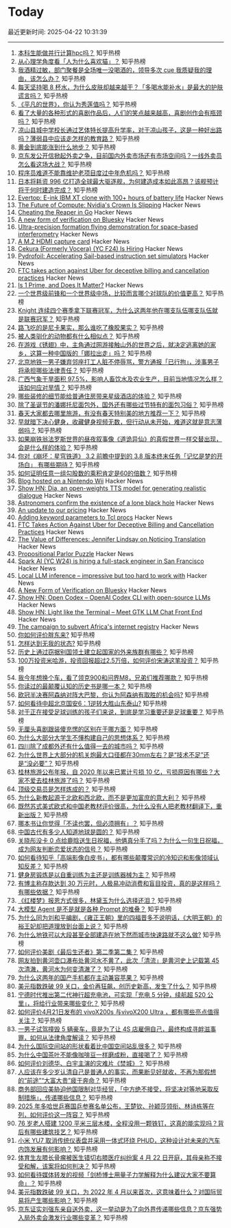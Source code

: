 # Today

最近更新时间: 2025-04-22 10:31:39

--- 
1. [本科生能做并行计算hpc吗？](https://www.zhihu.com/question/657927103) 知乎热榜
2. [从心理学角度看「人为什么喜欢猫」？](https://www.zhihu.com/question/7990404732) 知乎热榜
3. [我酒精过敏，部门聚餐是全场唯一没喝酒的，领导多次 cue 我质疑我的理由，该怎么办？](https://www.zhihu.com/question/14778037788) 知乎热榜
4. [每天坚持喝 8 杯水，为什么皮肤却越来越干？「多喝水能补水」是最大的护肤谎言吗？](https://www.zhihu.com/question/1892927660679722006) 知乎热榜
5. [《平凡的世界》，你认为秀莲值吗？](https://www.zhihu.com/question/421710053) 知乎热榜
6. [看了大量的各种形式的喜剧作品后，人们的笑点越来越高，喜剧创作会有瓶颈吗？](https://www.zhihu.com/question/310812089) 知乎热榜
7. [凉山县城中学校长通过艺体特长提高升学率，对于凉山孩子，这是一种好出路吗？薄弱县中应该走怎样的教育路？](https://www.zhihu.com/question/1896586935763465453) 知乎热榜
8. [黄金到底能涨到什么地步？](https://www.zhihu.com/question/1895842686189168614) 知乎热榜
9. [京东发公开信掀起外卖之争，目前国内外卖市场还有市场空间吗？一线外卖员怎么看这场大战？](https://www.zhihu.com/question/1897675275388543631) 知乎热榜
10. [程序员难道不能靠维护老项目度过中年危机吗？](https://www.zhihu.com/question/327556887) 知乎热榜
11. [日本将耗资 996 亿打造全球最大驱逐舰，为何建造成本如此高昂？该舰预计将于何时建造完成？](https://www.zhihu.com/question/1897611084057264931) 知乎热榜
12. [Evertop: E-ink IBM XT clone with 100+ hours of battery life](https://github.com/ericjenott/Evertop) Hacker News
13. [The Future of Compute: Nvidia's Crown Is Slipping](https://mohitdagarwal.substack.com/p/from-dominance-to-dilemma-nvidia) Hacker News
14. [Cheating the Reaper in Go](https://mcyoung.xyz/2025/04/21/go-arenas/) Hacker News
15. [A new form of verification on Bluesky](https://bsky.social/about/blog/04-21-2025-verification) Hacker News
16. [Ultra-precision formation flying demonstration for space-based interferometry](https://arxiv.org/abs/2504.05001) Hacker News
17. [A M.2 HDMI capture card](https://interfacinglinux.com/2025/04/18/magewell-eco-m-2-hdmi-capture-card/) Hacker News
18. [Cekura (Formerly Vocera) (YC F24) Is Hiring](https://www.ycombinator.com/companies/cekura-2/jobs/xaoCPco-founding-engineer) Hacker News
19. [Pydrofoil: Accelerating Sail-based instruction set simulators](https://arxiv.org/abs/2503.04389) Hacker News
20. [FTC takes action against Uber for deceptive billing and cancellation practices](https://www.ftc.gov/news-events/news/press-releases/2025/04/ftc-takes-action-against-uber-deceptive-billing-cancellation-practices) Hacker News
21. [Is 1 Prime, and Does It Matter?](https://mathenchant.wordpress.com/2025/04/21/is-1-prime-and-does-it-matter/) Hacker News
22. [一个世界级前锋和一个世界级中场，比较而言哪个对球队的价值更高？](https://www.zhihu.com/question/1896617540551156962) 知乎热榜
23. [Knight 连续四个赛季拿下联赛冠军，为什么这两年他在哪支队伍哪支队伍就是联赛冠军？](https://www.zhihu.com/question/665730417) 知乎热榜
24. [路飞吃的是尼卡果实，那么谁吃了橡胶果实？](https://www.zhihu.com/question/4398471796) 知乎热榜
25. [被人类驯化的动物都有什么相似点？](https://www.zhihu.com/question/327866018) 知乎热榜
26. [在游戏《锈翅》中，主角通过网游接触山外的世界之后，就决定逃离她的家乡，这算一种中国版的「娜拉出走」吗？](https://www.zhihu.com/question/1895534645090693686) 知乎热榜
27. [北京地铁一男子嫌弃邻座打工人脏不停辱骂，警方通报「已行拘」，涉事男子将承担哪些法律责任？](https://www.zhihu.com/question/1897598981221093671) 知乎热榜
28. [广西气象干旱面积 97.5%，影响人畜饮水及农业生产，目前当地情况怎么样？该如何应对旱情？](https://www.zhihu.com/question/1897661199694410905) 知乎热榜
29. [哪些装修的细节能给普通住房带来星级酒店的体验？](https://www.zhihu.com/question/56741424) 知乎热榜
30. [除了圣诞节的潘娜托尼面包外，国外还有哪些过节特有的面包习俗？](https://www.zhihu.com/question/1895488918541014462) 知乎热榜
31. [春天大家都去哪里旅游，有没有春天特别美的地方推荐一下？](https://www.zhihu.com/question/1888635188419985803) 知乎热榜
32. [早就暗下决心健身，收藏健身视频无数，但行动从未开始，难道这就是意志薄弱吗？](https://www.zhihu.com/question/1895155658862593720) 知乎热榜
33. [如果崩铁翁法罗斯世界的昼夜叙事像《道诡异仙》的真假世界一样交替出现，会是什么样的体验？](https://www.zhihu.com/question/1892882504110827342) 知乎热榜
34. [你对《崩坏：星穹铁道》 3.2 前瞻中提到的 3.8 版本终末任务「记忆是梦的开场白」 有哪些期待？](https://www.zhihu.com/question/1889249122890019934) 知乎热榜
35. [如何证明任意一组勾股数的乘积肯定是60的倍数？](https://www.zhihu.com/question/1896886358745805689) 知乎热榜
36. [Blog hosted on a Nintendo Wii](https://blog.infected.systems/posts/2025-04-21-this-blog-is-hosted-on-a-nintendo-wii/) Hacker News
37. [Show HN: Dia, an open-weights TTS model for generating realistic dialogue](https://github.com/nari-labs/dia) Hacker News
38. [Astronomers confirm the existence of a lone black hole](https://phys.org/news/2025-04-astronomers-lone-black-hole.html) Hacker News
39. [An update to our pricing](https://windsurf.com/blog/pricing-v2) Hacker News
40. [Adding keyword parameters to Tcl procs](https://world-playground-deceit.net/blog/2025/04/adding-keyword-parameters-to-tcl-procs.html) Hacker News
41. [FTC Takes Action Against Uber for Deceptive Billing and Cancellation Practices](https://www.ftc.gov/news-events/news/press-releases/2025/04/ftc-takes-action-against-uber-deceptive-billing-cancellation-practices) Hacker News
42. [The Value of Differences: Jennifer Lindsay on Noticing Translation](https://sydneyreviewofbooks.com/essays/the-value-of-differences) Hacker News
43. [Propositional Parlor Puzzle](https://buttondown.com/jaffray/archive/propositional-parlor-puzzle/) Hacker News
44. [Spark AI (YC W24) is hiring a full-stack engineer in San Francisco](https://www.ycombinator.com/companies/spark/jobs/kDeJlPK-software-engineer-full-stack) Hacker News
45. [Local LLM inference – impressive but too hard to work with](https://medium.com/@aazo11/local-llm-inference-897a06cc17a2) Hacker News
46. [A New Form of Verification on Bluesky](https://bsky.social/about/blog/04-21-2025-verification) Hacker News
47. [Show HN: Open Codex – OpenAI Codex CLI with open-source LLMs](https://github.com/codingmoh/open-codex) Hacker News
48. [Show HN: Light like the Terminal – Meet GTK LLM Chat Front End](https://github.com/icarito/gtk-llm-chat/) Hacker News
49. [The campaign to subvert Africa's internet registry](https://www.capeindependent.com/article/the-campaign-to-subvert-africas-internet-registry) Hacker News
50. [你如何评价胖东来?](https://www.zhihu.com/question/494246532) 知乎热榜
51. [怎样达到无我的状态?](https://www.zhihu.com/question/5132669461) 知乎热榜
52. [历史上通过窃据别国领土建立起国家的外来族群有哪些？](https://www.zhihu.com/question/661532560) 知乎热榜
53. [100万投资米哈游，投资回报超过2.5万倍，如何评价宋涛这笔投资？](https://www.zhihu.com/question/1897396503166838751) 知乎热榜
54. [我今年想换个车，看了领克900和问界M8，兄弟们推荐哪款？](https://www.zhihu.com/question/15241212890) 知乎热榜
55. [你读过的最颠覆认知的历史书是哪一本？](https://www.zhihu.com/question/1895075268273599638) 知乎热榜
56. [欧冠半决赛阿森纳对阵大巴黎，你认为阿森纳有取胜的机会吗?](https://www.zhihu.com/question/1896511193948067010) 知乎热榜
57. [如何看待中超北京国安6：1逆转大胜山东泰山?](https://www.zhihu.com/question/1897204859440190064) 知乎热榜
58. [对于正在接受足球训练的孩子们来说，到底是学习重要还是足球重要？](https://www.zhihu.com/question/1891960374623991652) 知乎热榜
59. [无厘头喜剧跟装傻充愣的区别在于哪方面？](https://www.zhihu.com/question/1893616594774642903) 知乎热榜
60. [为什么大部分大学生不懂构建自己的思想体系？](https://www.zhihu.com/question/650300547) 知乎热榜
61. [四川除了成都外还有什么值得一去的城市吗？](https://www.zhihu.com/question/602519160) 知乎热榜
62. [为什么世界上大部分的机关炮最大口径都在30mm左右？是“技术不足”还是“没必要”？](https://www.zhihu.com/question/1896303345611817684) 知乎热榜
63. [桂林旅游公布年报，自 2020 年以来已累计亏损 10 亿，亏损原因有哪些？大家不爱去桂林旅游了吗？](https://www.zhihu.com/question/1897359892001551123) 知乎热榜
64. [顶级交易员是怎样炼成的？](https://www.zhihu.com/question/399717101) 知乎热榜
65. [为什么新教起源于北欧和西北欧，而不是更加富庶的意大利？](https://www.zhihu.com/question/621991284) 知乎热榜
66. [既然苏式美式欧式和中国老教材评价很高，为什么没有人把老教材翻译下，重新出版？](https://www.zhihu.com/question/1896499805221545379) 知乎热榜
67. [哪本书让你觉得「不读也罢，但必须拥有」？](https://www.zhihu.com/question/1893333430437115008) 知乎热榜
68. [中国古代有多少人知道地球是圆的？](https://www.zhihu.com/question/1894538273952612770) 知乎热榜
69. [关晓彤没卡 0 点给鹿晗送生日祝福，他俩真分手了吗？为什么一句生日祝福，成为网友判断恋爱状态的信号？](https://www.zhihu.com/question/1897237552915773355) 知乎热榜
70. [如何看待知乎「高端影像白皮书」，都有哪些颠覆常识的冷知识和影像领域认知反差？](https://www.zhihu.com/question/1897596243636621414) 知乎热榜
71. [健身房锻炼是以自重训练为主还是训练器械为主？](https://www.zhihu.com/question/11521216131) 知乎热榜
72. [有博主称存款达到 30 万元时，人极易冲动消费和盲目投资，真的是这样吗？有哪些依据？](https://www.zhihu.com/question/1897028991606550872) 知乎热榜
73. [《红楼梦》报恩方式很多，林黛玉为什么选择还泪？](https://www.zhihu.com/question/564537559) 知乎热榜
74. [大模型 Agent 是不是就是各种 Prompt 的堆叠？](https://www.zhihu.com/question/1894891236617332066) 知乎热榜
75. [为什么同为刘和平编剧，《雍正王朝》里的四福晋多不说明话，《大明王朝》的裕王妃却把道理放到台面上说？](https://www.zhihu.com/question/662129603) 知乎热榜
76. [为什么地铁可以大段甚至全部建造在地下然而城市快速路就不这么做?](https://www.zhihu.com/question/466038688) 知乎热榜
77. [如何评价美剧《最后生还者》第二季第二集？](https://www.zhihu.com/question/1897638135854260818) 知乎热榜
78. [网友拍到黄河壶口瀑布处黄河水不黄了，此次「清流」是黄河史上记载第 45 次清澈，黄河水为何变清澈了？](https://www.zhihu.com/question/1896883591805367674) 知乎热榜
79. [为什么这两年的国产手机都在主动兼容苹果？](https://www.zhihu.com/question/1897598598134354905) 知乎热榜
80. [美元指数跌破 99 关口，金价再狂飙，创历史新高，发生了什么？](https://www.zhihu.com/question/1897608826661872243) 知乎热榜
81. [宁德时代推出第二代神行超充电池，可实现「充电 5 分钟，续航超 520 公里」，将给行业带来哪些变化？](https://www.zhihu.com/question/1897674344219529643) 知乎热榜
82. [如何评价4月21日发布的 vivoX200s 与vivoX200 Ultra ，都有哪些亮点值得关注？](https://www.zhihu.com/question/1897598422015533339) 知乎热榜
83. [一男子试驾撞毁 5 辆豪车，竟是为了让 4S 店雇佣自己，最终构成寻衅滋事罪，如何从法律角度解读？](https://www.zhihu.com/question/1897353432836317854) 知乎热榜
84. [为什么国际空间站的形状看着比中国空间站乱很多？](https://www.zhihu.com/question/1897004174085973298) 知乎热榜
85. [为什么中国茶叶不能像咖啡豆一样磨成粉，直接喝了？](https://www.zhihu.com/question/1895171499788304397) 知乎热榜
86. [如何评价刘德华、白宇主演的灾难片《焚城》？](https://www.zhihu.com/question/2373223688) 知乎热榜
87. [人应该在多少岁认清自己是普通人的事实，而果断见好就收，不再为那假想的“前途”“大富大贵”疲于奔命？](https://www.zhihu.com/question/1896541632217719189) 知乎热榜
88. [商务部回应美胁迫他国限制对华经贸，「中方绝不接受，将坚决对等地采取反制措施」，传递哪些信息？](https://www.zhihu.com/question/1897575818252759202) 知乎热榜
89. [2025 年多哈世乒赛国乒参赛名单公布，王楚钦、孙颖莎领衔、林诗栋等在列，如何评价这一阵容？](https://www.zhihu.com/question/1897768585167856545) 知乎热榜
90. [76 岁老人搭建 1200 平米三层木楼，全程没用一颗铁钉，这真的能实现吗？背后有哪些建筑技艺？](https://www.zhihu.com/question/1897347242664358651) 知乎热榜
91. [小米 YU7 取消传统仪表盘并采用一体式环绕 PHUD，这种设计对未来的汽车内饰发展有何影响？](https://www.zhihu.com/question/1896500745999737931) 知乎热榜
92. [体育生左膝长骨瘤被医生错切右膝医疗纠纷案 4 月 22 日开庭，其母亲称不接受和解，该案将如何判决？](https://www.zhihu.com/question/1897349214100480517) 知乎热榜
93. [如何看待媒体转发的视频「剑桥博士用量子力学解释为什么建议大家不要算命」？](https://www.zhihu.com/question/1896659520786257018) 知乎热榜
94. [美元指数跌破 99 关口，为 2022 年 4 月以来首次，这意味着什么？对国际贸易将产生哪些影响？](https://www.zhihu.com/question/1897605848336954287) 知乎热榜
95. [京东证实刘强东亲自送外卖，这一举动是为了向外界传递哪些信息？京东强势入局外卖会激发行业哪些变革？](https://www.zhihu.com/question/1897746808920306842) 知乎热榜
